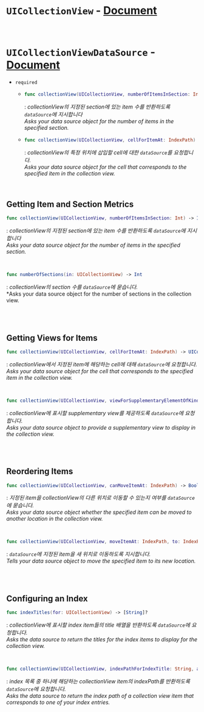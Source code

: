 # `UICollectionView` - [Document](https://developer.apple.com/documentation/uikit/uicollectionview)


<br>


# `UICollectionViewDataSource` - [Document](https://developer.apple.com/documentation/uikit/uicollectionviewdatasource)

- `required` 
    -   ```swift
        func collectionView(UICollectionView, numberOfItemsInSection: Int) -> Int
        ```
        : *collectionView의 지정된 section에 있는 item 수를 반환하도록 `dataSource`에 지시합니다*
        <br>*Asks your data source object for the number of items in the specified section.*
    
    -   ```swift
        func collectionView(UICollectionView, cellForItemAt: IndexPath) -> UICollectionViewCell
        ```
        : *collectionView의 특정 위치에 삽입할 cell에 대한 `dataSource`를 요청합니다.*
        <br>*Asks your data source object for the cell that corresponds to the specified item in the collection view.*


<br>


## Getting Item and Section Metrics

```swift
func collectionView(UICollectionView, numberOfItemsInSection: Int) -> Int
```
: *collectionView의 지정된 section에 있는 item 수를 반환하도록 `dataSource`에 지시합니다*
<br>*Asks your data source object for the number of items in the specified section.*


<br>



```swift
func numberOfSections(in: UICollectionView) -> Int
```
: *collectionView의 section 수를 `dataSource`에 묻습니다.*
<br>*Asks your data source object for the number of sections in the collection view.


<br>
<br>


## Getting Views for Items

```swift
func collectionView(UICollectionView, cellForItemAt: IndexPath) -> UICollectionViewCell
```
: *collectionView에서 지정된 item에 해당하는 cell에 대해 `dataSource`에 요청합니다.*
<br>*Asks your data source object for the cell that corresponds to the specified item in the collection view.*


<br>


```swift
func collectionView(UICollectionView, viewForSupplementaryElementOfKind: String, at: IndexPath) -> UICollectionReusableView
```
: *collectionView에 표시할 supplementary view를 제공하도록 `dataSource`에 요청합니다.*
<br>*Asks your data source object to provide a supplementary view to display in the collection view.*


<br>
<br>


## Reordering Items
```swift
func collectionView(UICollectionView, canMoveItemAt: IndexPath) -> Bool
```
: *지정된 item을 collectionView의 다른 위치로 이동할 수 있는지 여부를 `dataSource`에 묻습니다.*
<br>*Asks your data source object whether the specified item can be moved to another location in the collection view.*


<br>


```swift
func collectionView(UICollectionView, moveItemAt: IndexPath, to: IndexPath)
```
: *`dataSource`에 지정된 item을 새 위치로 이동하도록 지시합니다.*
<br>*Tells your data source object to move the specified item to its new location.*


<br>
<br>


## Configuring an Index
```swift
func indexTitles(for: UICollectionView) -> [String]?
```
: *collectionView에 표시할 index item들의 title 배열을 반환하도록 `dataSource`에 요청합니다.*
<br>*Asks the data source to return the titles for the index items to display for the collection view.*


<br>


```swift
func collectionView(UICollectionView, indexPathForIndexTitle: String, at: Int) -> IndexPath
```
: *index 목록 중 하나에 해당하는 collectionView item의 indexPath를 반환하도록 `dataSource`에 요청합니다.*
<br>*Asks the data source to return the index path of a collection view item that corresponds to one of your index entries.*